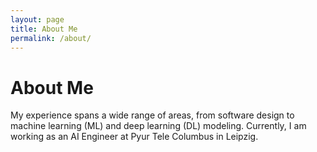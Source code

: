 ```yaml
---
layout: page
title: About Me
permalink: /about/
---
```


# About Me

My experience spans a wide range of areas, from software design to machine learning (ML) and deep learning (DL) modeling. Currently, I am working as an AI Engineer at Pyur Tele Columbus in Leipzig.
